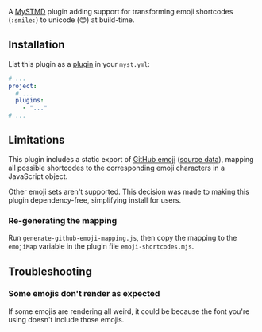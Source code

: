 A [MySTMD](https://github.com/jupyter-book/mystmd) plugin adding support for
transforming emoji shortcodes (`:smile:`) to unicode (😊) at build-time.


## Installation

List this plugin as a
[plugin](https://mystmd.org/guide/plugins#plugins-use)
in your `myst.yml`:

```yaml
# ...
project:
  # ...
  plugins:
    - "..."
# ...
```


## Limitations

This plugin includes a static export of
[GitHub emoji](https://github.com/github/gemoji)
([source data](https://raw.githubusercontent.com/github/gemoji/master/db/emoji.json)),
mapping all possible shortcodes to the corresponding emoji characters in a JavaScript
object.

Other emoji sets aren't supported. This decision was made to making this plugin
dependency-free, simplifying install for users.


### Re-generating the mapping

Run `generate-github-emoji-mapping.js`, then copy the mapping to the `emojiMap` variable
in the plugin file `emoji-shortcodes.mjs`.


## Troubleshooting

### Some emojis don't render as expected

If some emojis are rendering all weird, it could be because the font you're using
doesn't include those emojis.

